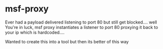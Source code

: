 # msf-proxy
Ever had a payload delivered listening to port 80 but still get blocked.... well You're in luck,
msf proxy instantiates a listener to port 80 proxying it back to your ip which is hardcoded....

Wanted to create this into a tool but then its better of this way
